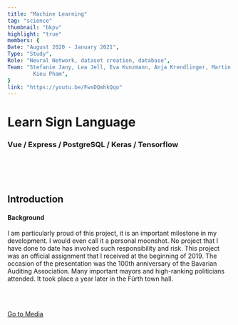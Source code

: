 ```yaml
---
title: "Machine Learning"
tag: "science"
thumbnail: "bkpv"
highlight: "true"
members: {
Date: "August 2020 - January 2021",
Type: "Study",         
Role: "Neural Network, dataset creation, database",
Team: "Stefanie Jany, Lea Jell, Eva Kunzmann, Anja Krendlinger, Martin Kohnle, Moritz Kronberger,
        Kieu Pham",
}
link: "https://youtu.be/FwsDQmhkQqo"
---
```


# Learn Sign Language

### Vue / Express / PostgreSQL / Keras / Tensorflow <br /> <br />

<team :link="link" :members="members" title="Media" type="Showcase"></team>

<br /> <br />

<image-loader height="large_wide" image="science/bkpv/intro"></image-loader>

## Introduction

#### Background

I am particularly proud of this project, it is an important milestone in my development. I would even call it a personal moonshot.
No project that I have done to date has involved such responsibility and risk. This project was an official assignment
that I received at the beginning of 2019. The occasion of the presentation was the 100th anniversary of the Bavarian Auditing Association.
Many important mayors and high-ranking politicians attended.
It took place a year later in the Fürth town hall.

<br /> <br />

<image-loader height="large_wide" image="science/bkpv/title"></image-loader>
 
[Go to Media](#top)